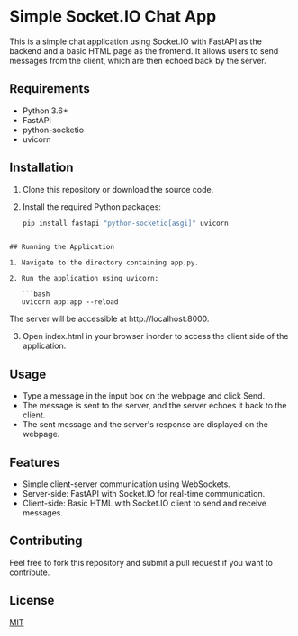 # Simple Socket.IO Chat App

This is a simple chat application using Socket.IO with FastAPI as the backend and a basic HTML page as the frontend. It allows users to send messages from the client, which are then echoed back by the server.

## Requirements

- Python 3.6+
- FastAPI
- python-socketio
- uvicorn

## Installation

1. Clone this repository or download the source code.

2. Install the required Python packages:

   ```bash
   pip install fastapi "python-socketio[asgi]" uvicorn
```

## Running the Application

1. Navigate to the directory containing app.py.

2. Run the application using uvicorn:

   ```bash
   uvicorn app:app --reload
   ```

The server will be accessible at http://localhost:8000.

3. Open index.html in your browser inorder to access the client side of the application.

## Usage

- Type a message in the input box on the webpage and click Send.
- The message is sent to the server, and the server echoes it back to the client.
- The sent message and the server's response are displayed on the webpage.

## Features

- Simple client-server communication using WebSockets.
- Server-side: FastAPI with Socket.IO for real-time communication.
- Client-side: Basic HTML with Socket.IO client to send and receive messages.

## Contributing

Feel free to fork this repository and submit a pull request if you want to contribute.

## License

[MIT](https://choosealicense.com/licenses/mit/)


